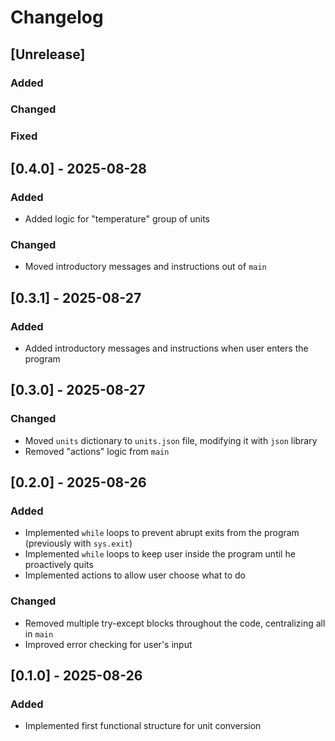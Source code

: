 # Changelog

## [Unrelease]
### Added

### Changed

### Fixed

## [0.4.0] - 2025-08-28
### Added
- Added logic for "temperature" group of units

### Changed
- Moved introductory messages and instructions out of `main`


## [0.3.1] - 2025-08-27
### Added
- Added introductory messages and instructions when user enters the program


## [0.3.0] - 2025-08-27
### Changed
- Moved `units` dictionary to `units.json` file, modifying it with `json` library
- Removed "actions" logic from `main`


## [0.2.0] - 2025-08-26
### Added
- Implemented `while` loops to prevent abrupt exits from the program (previously with `sys.exit`)
- Implemented `while` loops to keep user inside the program until he proactively quits
- Implemented actions to allow user choose what to do

### Changed
- Removed multiple try-except blocks throughout the code, centralizing all in `main`
- Improved error checking for user's input


## [0.1.0] - 2025-08-26
### Added
- Implemented first functional structure for unit conversion
